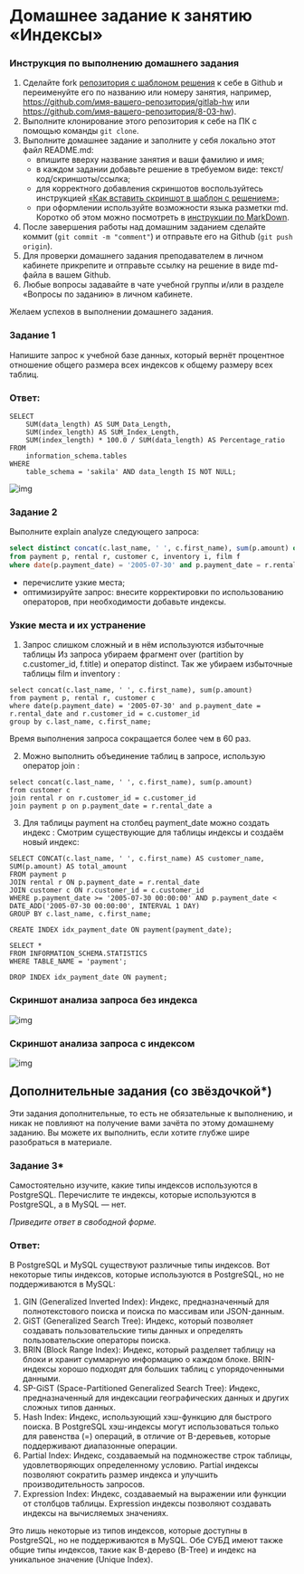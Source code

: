 # Домашнее задание к занятию «Индексы»

### Инструкция по выполнению домашнего задания

1. Сделайте fork [репозитория c шаблоном решения](https://github.com/netology-code/sys-pattern-homework) к себе в Github и переименуйте его по названию или номеру занятия, например, https://github.com/имя-вашего-репозитория/gitlab-hw или https://github.com/имя-вашего-репозитория/8-03-hw).
2. Выполните клонирование этого репозитория к себе на ПК с помощью команды `git clone`.
3. Выполните домашнее задание и заполните у себя локально этот файл README.md:
   - впишите вверху название занятия и ваши фамилию и имя;
   - в каждом задании добавьте решение в требуемом виде: текст/код/скриншоты/ссылка;
   - для корректного добавления скриншотов воспользуйтесь инструкцией [«Как вставить скриншот в шаблон с решением»](https://github.com/netology-code/sys-pattern-homework/blob/main/screen-instruction.md);
   - при оформлении используйте возможности языка разметки md. Коротко об этом можно посмотреть в [инструкции по MarkDown](https://github.com/netology-code/sys-pattern-homework/blob/main/md-instruction.md).
4. После завершения работы над домашним заданием сделайте коммит (`git commit -m "comment"`) и отправьте его на Github (`git push origin`).
5. Для проверки домашнего задания преподавателем в личном кабинете прикрепите и отправьте ссылку на решение в виде md-файла в вашем Github.
6. Любые вопросы задавайте в чате учебной группы и/или в разделе «Вопросы по заданию» в личном кабинете.

Желаем успехов в выполнении домашнего задания.

### Задание 1

Напишите запрос к учебной базе данных, который вернёт процентное отношение общего размера всех индексов к общему размеру всех таблиц.

### Ответ:

```
SELECT 
    SUM(data_length) AS SUM_Data_Length,
    SUM(index_length) AS SUM_Index_Length,
    SUM(index_length) * 100.0 / SUM(data_length) AS Percentage_ratio
FROM 
    information_schema.tables
WHERE 
    table_schema = 'sakila' AND data_length IS NOT NULL;
```

![img](img/1.PNG)

### Задание 2

Выполните explain analyze следующего запроса:
```sql
select distinct concat(c.last_name, ' ', c.first_name), sum(p.amount) over (partition by c.customer_id, f.title)
from payment p, rental r, customer c, inventory i, film f
where date(p.payment_date) = '2005-07-30' and p.payment_date = r.rental_date and r.customer_id = c.customer_id and i.inventory_id = r.inventory_id
```
- перечислите узкие места;
- оптимизируйте запрос: внесите корректировки по использованию операторов, при необходимости добавьте индексы.

### Узкие места и их устранение

1. Запрос слишком сложный и в нём используются избыточные таблицы Из запроса убираем фрагмент over (partition by c.customer_id, f.title) и оператор distinct. Так же убираем избыточные таблицы film и inventory :

```
select concat(c.last_name, ' ', c.first_name), sum(p.amount)
from payment p, rental r, customer c
where date(p.payment_date) = '2005-07-30' and p.payment_date = r.rental_date and r.customer_id = c.customer_id
group by c.last_name, c.first_name;
```

Время выполнения запроса сокращается более чем в 60 раз.

2. Можно выполнить объединение таблиц в запросе, использую оператор join :

```
select concat(c.last_name, ' ', c.first_name), sum(p.amount)
from customer c
join rental r on r.customer_id = c.customer_id
join payment p on p.payment_date = r.rental_date a
```
3. Для таблицы payment на столбец payment_date можно создать индекс : Смотрим существующие для таблицы индексы и создаём новый индекс:

```
SELECT CONCAT(c.last_name, ' ', c.first_name) AS customer_name, SUM(p.amount) AS total_amount
FROM payment p
JOIN rental r ON p.payment_date = r.rental_date
JOIN customer c ON r.customer_id = c.customer_id
WHERE p.payment_date >= '2005-07-30 00:00:00' AND p.payment_date < DATE_ADD('2005-07-30 00:00:00', INTERVAL 1 DAY)
GROUP BY c.last_name, c.first_name;

CREATE INDEX idx_payment_date ON payment(payment_date);

SELECT *
FROM INFORMATION_SCHEMA.STATISTICS
WHERE TABLE_NAME = 'payment';

DROP INDEX idx_payment_date ON payment;
```

### Скриншот анализа запроса без индекса

![img](img/2-1.PNG)

### Скриншот анализа запроса с индексом

![img](img/2-2.PNG)


## Дополнительные задания (со звёздочкой*)
Эти задания дополнительные, то есть не обязательные к выполнению, и никак не повлияют на получение вами зачёта по этому домашнему заданию. Вы можете их выполнить, если хотите глубже шире разобраться в материале.

### Задание 3*

Самостоятельно изучите, какие типы индексов используются в PostgreSQL. Перечислите те индексы, которые используются в PostgreSQL, а в MySQL — нет.

*Приведите ответ в свободной форме.*

### Ответ:

В PostgreSQL и MySQL существуют различные типы индексов. Вот некоторые типы индексов, которые используются в PostgreSQL, но не поддерживаются в MySQL:

1. GIN (Generalized Inverted Index): Индекс, предназначенный для полнотекстового поиска и поиска по массивам или JSON-данным.
2. GiST (Generalized Search Tree): Индекс, который позволяет создавать пользовательские типы данных и определять пользовательские операторы поиска.
3. BRIN (Block Range Index): Индекс, который разделяет таблицу на блоки и хранит суммарную информацию о каждом блоке. BRIN-индексы хорошо подходят для больших таблиц с упорядоченными данными.
4. SP-GiST (Space-Partitioned Generalized Search Tree): Индекс, предназначенный для индексации географических данных и других сложных типов данных.
5. Hash Index: Индекс, использующий хэш-функцию для быстрого поиска. В PostgreSQL хэш-индексы могут использоваться только для равенства (=) операций, в отличие от B-деревьев, которые поддерживают диапазонные операции.
6. Partial Index: Индекс, создаваемый на подмножестве строк таблицы, удовлетворяющих определенному условию. Partial индексы позволяют сократить размер индекса и улучшить производительность запросов.
7. Expression Index: Индекс, создаваемый на выражении или функции от столбцов таблицы. Expression индексы позволяют создавать индексы на вычисляемых значениях.

Это лишь некоторые из типов индексов, которые доступны в PostgreSQL, но не поддерживаются в MySQL. Обе СУБД имеют также общие типы индексов, такие как B-дерево (B-Tree) и индекс на уникальное значение (Unique Index).
